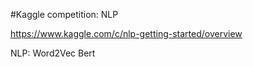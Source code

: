 #Kaggle competition: NLP

https://www.kaggle.com/c/nlp-getting-started/overview



NLP:
Word2Vec
Bert